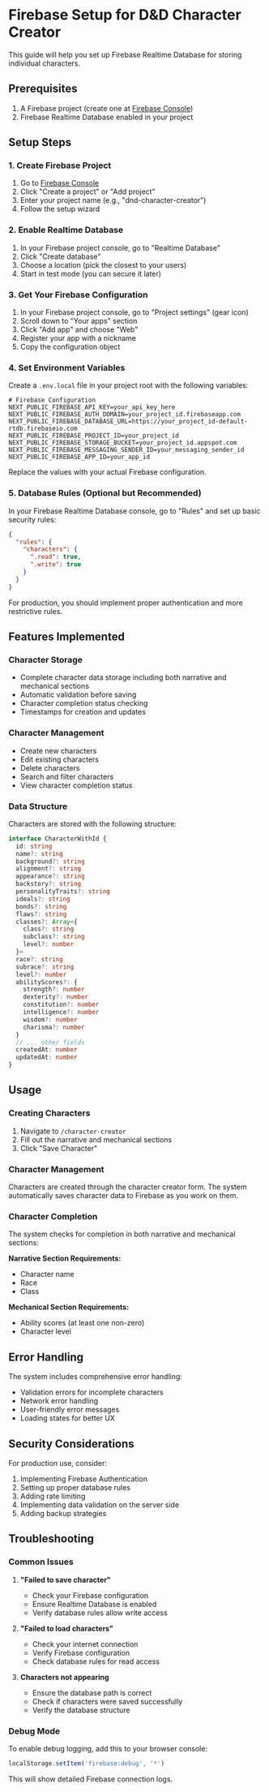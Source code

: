 # Firebase Setup for D&D Character Creator

This guide will help you set up Firebase Realtime Database for storing individual characters.

## Prerequisites

1. A Firebase project (create one at [Firebase Console](https://console.firebase.google.com/))
2. Firebase Realtime Database enabled in your project

## Setup Steps

### 1. Create Firebase Project

1. Go to [Firebase Console](https://console.firebase.google.com/)
2. Click "Create a project" or "Add project"
3. Enter your project name (e.g., "dnd-character-creator")
4. Follow the setup wizard

### 2. Enable Realtime Database

1. In your Firebase project console, go to "Realtime Database"
2. Click "Create database"
3. Choose a location (pick the closest to your users)
4. Start in test mode (you can secure it later)

### 3. Get Your Firebase Configuration

1. In your Firebase project console, go to "Project settings" (gear icon)
2. Scroll down to "Your apps" section
3. Click "Add app" and choose "Web"
4. Register your app with a nickname
5. Copy the configuration object

### 4. Set Environment Variables

Create a `.env.local` file in your project root with the following variables:

```env
# Firebase Configuration
NEXT_PUBLIC_FIREBASE_API_KEY=your_api_key_here
NEXT_PUBLIC_FIREBASE_AUTH_DOMAIN=your_project_id.firebaseapp.com
NEXT_PUBLIC_FIREBASE_DATABASE_URL=https://your_project_id-default-rtdb.firebaseio.com
NEXT_PUBLIC_FIREBASE_PROJECT_ID=your_project_id
NEXT_PUBLIC_FIREBASE_STORAGE_BUCKET=your_project_id.appspot.com
NEXT_PUBLIC_FIREBASE_MESSAGING_SENDER_ID=your_messaging_sender_id
NEXT_PUBLIC_FIREBASE_APP_ID=your_app_id
```

Replace the values with your actual Firebase configuration.

### 5. Database Rules (Optional but Recommended)

In your Firebase Realtime Database console, go to "Rules" and set up basic security rules:

```json
{
  "rules": {
    "characters": {
      ".read": true,
      ".write": true
    }
  }
}
```

For production, you should implement proper authentication and more restrictive rules.

## Features Implemented

### Character Storage
- Complete character data storage including both narrative and mechanical sections
- Automatic validation before saving
- Character completion status checking
- Timestamps for creation and updates

### Character Management
- Create new characters
- Edit existing characters
- Delete characters
- Search and filter characters
- View character completion status

### Data Structure

Characters are stored with the following structure:

```typescript
interface CharacterWithId {
  id: string
  name?: string
  background?: string
  alignment?: string
  appearance?: string
  backstory?: string
  personalityTraits?: string
  ideals?: string
  bonds?: string
  flaws?: string
  classes?: Array<{
    class?: string
    subclass?: string
    level?: number
  }>
  race?: string
  subrace?: string
  level?: number
  abilityScores?: {
    strength?: number
    dexterity?: number
    constitution?: number
    intelligence?: number
    wisdom?: number
    charisma?: number
  }
  // ... other fields
  createdAt: number
  updatedAt: number
}
```

## Usage

### Creating Characters
1. Navigate to `/character-creator`
2. Fill out the narrative and mechanical sections
3. Click "Save Character"

### Character Management
Characters are created through the character creator form. The system automatically saves character data to Firebase as you work on them.

### Character Completion

The system checks for completion in both narrative and mechanical sections:

**Narrative Section Requirements:**
- Character name
- Race
- Class

**Mechanical Section Requirements:**
- Ability scores (at least one non-zero)
- Character level

## Error Handling

The system includes comprehensive error handling:
- Validation errors for incomplete characters
- Network error handling
- User-friendly error messages
- Loading states for better UX

## Security Considerations

For production use, consider:
1. Implementing Firebase Authentication
2. Setting up proper database rules
3. Adding rate limiting
4. Implementing data validation on the server side
5. Adding backup strategies

## Troubleshooting

### Common Issues

1. **"Failed to save character"**
   - Check your Firebase configuration
   - Ensure Realtime Database is enabled
   - Verify database rules allow write access

2. **"Failed to load characters"**
   - Check your internet connection
   - Verify Firebase configuration
   - Check database rules for read access

3. **Characters not appearing**
   - Ensure the database path is correct
   - Check if characters were saved successfully
   - Verify the database structure

### Debug Mode

To enable debug logging, add this to your browser console:

```javascript
localStorage.setItem('firebase:debug', '*')
```

This will show detailed Firebase connection logs. 